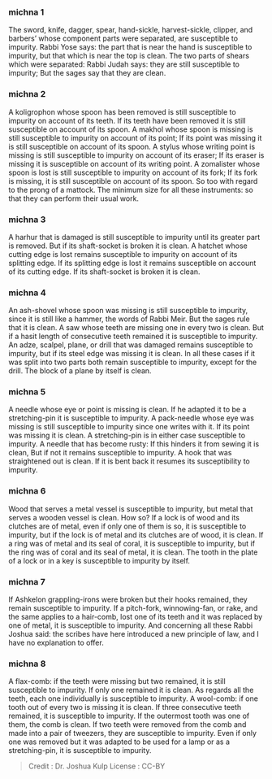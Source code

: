 
### michna 1
The sword, knife, dagger, spear, hand-sickle, harvest-sickle, clipper, and barbers’ whose component parts were separated, are susceptible to impurity. Rabbi Yose says: the part that is near the hand is susceptible to impurity, but that which is near the top is clean. The two parts of shears which were separated: Rabbi Judah says: they are still susceptible to impurity; But the sages say that they are clean.

### michna 2
A koligrophon whose spoon has been removed is still susceptible to impurity on account of its teeth. If its teeth have been removed it is still susceptible on account of its spoon. A makhol whose spoon is missing is still susceptible to impurity on account of its point; If its point was missing it is still susceptible on account of its spoon. A stylus whose writing point is missing is still susceptible to impurity on account of its eraser; If its eraser is missing it is susceptible on account of its writing point. A zomalister whose spoon is lost is still susceptible to impurity on account of its fork; If its fork is missing, it is still susceptible on account of its spoon. So too with regard to the prong of a mattock. The minimum size for all these instruments: so that they can perform their usual work.

### michna 3
A harhur that is damaged is still susceptible to impurity until its greater part is removed. But if its shaft-socket is broken it is clean. A hatchet whose cutting edge is lost remains susceptible to impurity on account of its splitting edge. If its splitting edge is lost it remains susceptible on account of its cutting edge. If its shaft-socket is broken it is clean.

### michna 4
An ash-shovel whose spoon was missing is still susceptible to impurity, since it is still like a hammer, the words of Rabbi Meir. But the sages rule that it is clean. A saw whose teeth are missing one in every two is clean. But if a hasit length of consecutive teeth remained it is susceptible to impurity. An adze, scalpel, plane, or drill that was damaged remains susceptible to impurity, but if its steel edge was missing it is clean. In all these cases if it was split into two parts both remain susceptible to impurity, except for the drill. The block of a plane by itself is clean.

### michna 5
A needle whose eye or point is missing is clean. If he adapted it to be a stretching-pin it is susceptible to impurity. A pack-needle whose eye was missing is still susceptible to impurity since one writes with it. If its point was missing it is clean. A stretching-pin is in either case susceptible to impurity. A needle that has become rusty: If this hinders it from sewing it is clean, But if not it remains susceptible to impurity. A hook that was straightened out is clean. If it is bent back it resumes its susceptibility to impurity.

### michna 6
Wood that serves a metal vessel is susceptible to impurity, but metal that serves a wooden vessel is clean. How so?  If a lock is of wood and its clutches are of metal, even if only one of them is so, it is susceptible to impurity, but if the lock is of metal and its clutches are of wood, it is clean. If a ring was of metal and its seal of coral, it is susceptible to impurity, but if the ring was of coral and its seal of metal, it is clean. The tooth in the plate of a lock or in a key is susceptible to impurity by itself.

### michna 7
If Ashkelon grappling-irons were broken but their hooks remained, they remain susceptible to impurity. If a pitch-fork, winnowing-fan, or rake, and the same applies to a hair-comb, lost one of its teeth and it was replaced by one of metal, it is susceptible to impurity. And concerning all these Rabbi Joshua said: the scribes have here introduced a new principle of law, and I have no explanation to offer.

### michna 8
A flax-comb: if the teeth were missing but two remained, it is still susceptible to impurity. If only one remained it is clean. As regards all the teeth, each one individually is susceptible to impurity. A wool-comb: if one tooth out of every two is missing it is clean. If three consecutive teeth remained, it is susceptible to impurity. If the outermost tooth was one of them, the comb is clean. If two teeth were removed from the comb and made into a pair of tweezers, they are susceptible to impurity. Even if only one was removed but it was adapted to be used for a lamp or as a stretching-pin, it is susceptible to impurity.

>Credit : Dr. Joshua Kulp
>License : CC-BY